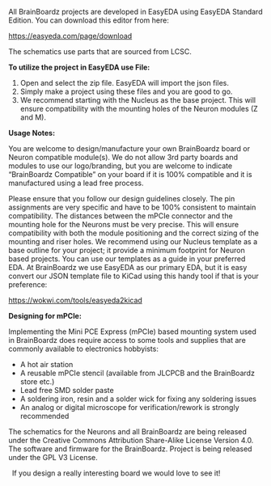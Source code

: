 ﻿All BrainBoardz projects are developed in EasyEDA using EasyEDA Standard Edition. You can download this editor from here: 

<https://easyeda.com/page/download>

The schematics use parts that are sourced from LCSC. 

**To utilize the project in EasyEDA use File:**

1) Open and select the zip file. EasyEDA will import the json files. 
1) Simply make a project using these files and you are good to go. 
1) We recommend starting with the Nucleus as the base project. This will ensure compatibility with the mounting holes of the Neuron modules (Z and M). 

**Usage Notes:** 

You are welcome to design/manufacture your own BrainBoardz board or Neuron compatible module(s). We do not allow 3rd party boards and modules to use our logo/branding, but you are welcome to indicate “BrainBoardz Compatible” on your board if it is 100% compatible and it is manufactured using a lead free process.

Please ensure that you follow our design guidelines closely. The pin assignments are very specific and have to be 100% consistent to maintain compatibility.  The distances between the mPCIe connector and the mounting hole for the Neurons must be very precise. This will ensure compatibility with both the module positioning and the correct sizing of the mounting and riser holes. We recommend using our Nucleus template as a base outline for your project; it provide a minimum footprint for Neuron based projects. You can use our templates as a guide in your preferred EDA. At BrainBoardz we use EasyEDA as our primary EDA, but it is easy convert our JSON template file to KiCad using this handy tool if that is your preference:

<https://wokwi.com/tools/easyeda2kicad>


**Designing for mPCIe:**

Implementing the Mini PCE Express (mPCIe) based mounting system used in BrainBoardz does require access to some tools and supplies that are commonly available to electronics hobbyists:

- A hot air station
- A reusable mPCIe stencil (available from JLCPCB and the BrainBoardz store etc.)
- Lead free SMD solder paste
- A soldering iron, resin and a solder wick for fixing any soldering issues
- An analog or digital microscope for verification/rework is strongly recommended

The schematics for the Neurons and all BrainBoardz are being released under the Creative Commons Attribution Share-Alike License Version 4.0. The software and firmware for the BrainBoardz. Project is being released under the GPL V3 License.

` `If you design a really interesting board we would love to see it!



